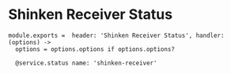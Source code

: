 
# Shinken Receiver Status

    module.exports =  header: 'Shinken Receiver Status', handler: (options) ->
      options = options.options if options.options?

      @service.status name: 'shinken-receiver'
